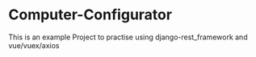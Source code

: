# Computer-Configurator
This is an example Project to practise using django-rest_framework and vue/vuex/axios
